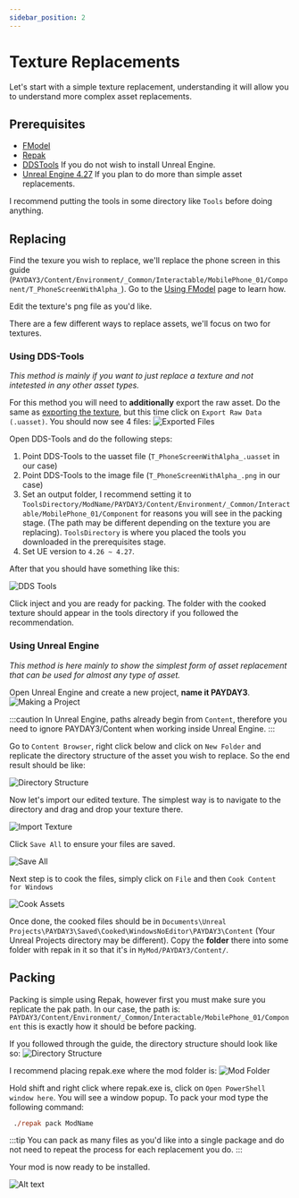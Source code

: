 ```yaml
---
sidebar_position: 2
---
```


# Texture Replacements

Let's start with a simple texture replacement, understanding it will allow you to understand more complex asset replacements.

## Prerequisites
* [FModel](/docs/additional-resources/tools#fmodel)
* [Repak](/docs/additional-resources/tools#repak-by-truman)
* [DDSTools](/docs/additional-resources/tools#dds-tools) If you do not wish to install Unreal Engine.
* [Unreal Engine 4.27](https://www.unrealengine.com/en-US/download) If you plan to do more than simple asset replacements.

I recommend putting the tools in some directory like `Tools` before doing anything.

## Replacing
Find the texure you wish to replace, we'll replace the phone screen in this guide (`PAYDAY3/Content/Environment/_Common/Interactable/MobilePhone_01/Component/T_PhoneScreenWithAlpha_`). Go to the [Using FModel](/docs/basics/using-fmodel/) page to learn how.

Edit the texture's png file as you'd like.

There are a few different ways to replace assets, we'll focus on two for textures.

### Using DDS-Tools
*This method is mainly if you want to just replace a texture and not intetested in any other asset types.*

For this method you will need to **additionally** export the raw asset. Do the same as [exporting the texture](/docs/basics/using-fmodel/#exporting), but this time click on `Export Raw Data (.uasset)`. You should now see 4 files:
![Exported Files](assets/fmodel-5.png)

Open DDS-Tools and do the following steps:
1. Point DDS-Tools to the uasset file (`T_PhoneScreenWithAlpha_.uasset` in our case)
2. Point DDS-Tools to the image file (`T_PhoneScreenWithAlpha_.png` in our case)
3. Set an output folder, I recommend setting it to `ToolsDirectory/ModName/PAYDAY3/Content/Environment/_Common/Interactable/MobilePhone_01/Component` for reasons you will see in the packing stage. (The path may be different depending on the texture you are replacing). `ToolsDirectory` is where you placed the tools you downloaded in the prerequisites stage.
4. Set UE version to `4.26 ~ 4.27`.



After that you should have something like this:

![DDS Tools](assets/ddstools.png)

Click inject and you are ready for packing. The folder with the cooked texture should appear in the tools directory if you followed the recommendation.

### Using Unreal Engine
*This method is here mainly to show the simplest form of asset replacement that can be used for almost any type of asset.*

Open Unreal Engine and create a new project, **name it PAYDAY3**.
![Making a Project](assets/unreal-engine-1.webp)

:::caution
In Unreal Engine, paths already begin from `Content`, therefore you need to ignore PAYDAY3/Content when working inside Unreal Engine.
:::

Go to `Content Browser`, right click below and click on `New Folder` and replicate the directory structure of the asset you wish to replace.
So the end result should be like:

![Directory Structure](assets/unreal-engine-2.png)

Now let's import our edited texture. The simplest way is to navigate to the directory and drag and drop your texture there.

![Import Texture](assets/unreal-engine-3.png)

Click `Save All` to ensure your files are saved.

![Save All](assets/unreal-engine-4.png)

Next step is to cook the files, simply click on `File` and then `Cook Content for Windows`

![Cook Assets](assets/unreal-engine-5.png)

Once done, the cooked files should be in `Documents\Unreal Projects\PAYDAY3\Saved\Cooked\WindowsNoEditor\PAYDAY3\Content` (Your Unreal Projects directory may be different).
Copy the **folder** there into some folder with repak in it so that it's in `MyMod/PAYDAY3/Content/`.

## Packing
Packing is simple using Repak, however first you must make sure you replicate the pak path. In our case, the path is:
`PAYDAY3/Content/Environment/_Common/Interactable/MobilePhone_01/Component` this is exactly how it should be before packing.

If you followed through the guide, the directory structure should look like so:
![Directory Structure](assets/directory-structure.png)

I recommend placing repak.exe where the mod folder is:
![Mod Folder](assets/repak-1.png)

Hold shift and right click where repak.exe is, click on `Open PowerShell window here`. You will see a window popup.
To pack your mod type the following command:
```ps
 ./repak pack ModName
```
:::tip
You can pack as many files as you'd like into a single package and do not need to repeat the process for each replacement you do.
:::

Your mod is now ready to be installed.

![Alt text](assets/ingame.png)